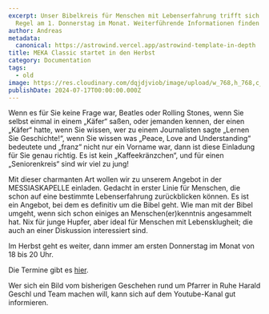 ```yaml
---
excerpt: Unser Bibelkreis für Menschen mit Lebenserfahrung trifft sich in der
  Regel am 1. Donnerstag im Monat. Weiterführende Informationen finden Sie <a class="text-muted underline  font-medium" href="/angebote#mekaclassic">hier</a>.
author: Andreas
metadata:
  canonical: https://astrowind.vercel.app/astrowind-template-in-depth
title: MEKA Classic startet in den Herbst
category: Documentation
tags:
  - old
image: https://res.cloudinary.com/dqjdjviob/image/upload/w_768,h_768,c_lfill,f_auto/v1714831210/Homepage/Angebote/Mekaclassic_lfe4yz
publishDate: 2024-07-17T00:00:00.000Z
---
```


Wenn es für Sie keine Frage war, Beatles oder Rolling Stones, wenn Sie selbst einmal in einem „Käfer“ saßen, oder jemanden kennen, der einen „Käfer“ hatte, wenn Sie wissen, wer zu einem Journalisten sagte „Lernen Sie Geschichte!“, wenn Sie wissen was „Peace, Love and Understanding“ bedeutete und „franz“ nicht nur ein Vorname war, dann ist diese Einladung für Sie genau richtig. Es ist kein „Kaffeekränzchen“, und für einen „Seniorenkreis“ sind wir viel zu jung!

Mit dieser charmanten Art wollen wir zu unserem Angebot in der MESSIASKAPELLE einladen. Gedacht in erster Linie für Menschen, die schon auf eine bestimmte Lebenserfahrung zurückblicken können.
Es ist ein Angebot, bei dem es definitiv um die Bibel geht. Wie man mit der Bibel umgeht, wenn sich schon einiges an Menschen(er)kenntnis angesammelt hat. Nix für junge Hupfer, aber ideal für Menschen mit Lebensklugheit; die auch an einer Diskussion interessiert sind.

Im Herbst geht es weiter, dann immer am ersten Donnerstag im Monat von 18 bis 20 Uhr.

Die Termine gibt es <a class="text-muted underline  font-medium" href="/angebote#mekaclassic">hier</a>.

Wer sich ein Bild vom bisherigen Geschehen rund um Pfarrer in Ruhe Harald Geschl und Team machen will, kann sich auf dem Youtube-Kanal gut informieren.
